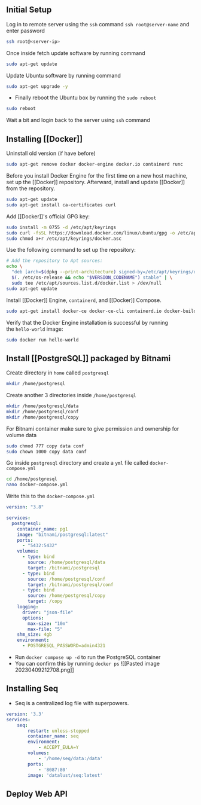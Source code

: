 ## Initial Setup

Log in to remote server using the `ssh` command `ssh root@server-name` and enter password

```bash
ssh root@<server-ip>
```

Once inside fetch update software by running command

```bash
sudo apt-get update
```

Update Ubuntu software by running command

```bash
sudo apt-get upgrade -y
```

- Finally reboot the Ubuntu box by running the `sudo reboot`

```bash
sudo reboot
```

Wait a bit and login back to the server using `ssh` command
## Installing [[Docker]]

Uninstall old version (if have before)

```bash
sudo apt-get remove docker docker-engine docker.io containerd runc
```

Before you install Docker Engine for the first time on a new host machine, set up the [[Docker]] repository. Afterward, install and update [[Docker]] from the repository.

```bash
sudo apt-get update
sudo apt-get install ca-certificates curl
```

Add [[Docker]]'s official GPG key:

```bash
sudo install -m 0755 -d /etc/apt/keyrings
sudo curl -fsSL https://download.docker.com/linux/ubuntu/gpg -o /etc/apt/keyrings/docker.asc
sudo chmod a+r /etc/apt/keyrings/docker.asc
```

Use the following command to set up the repository:

```bash
# Add the repository to Apt sources:
echo \
  "deb [arch=$(dpkg --print-architecture) signed-by=/etc/apt/keyrings/docker.asc] https://download.docker.com/linux/ubuntu \
  $(. /etc/os-release && echo "$VERSION_CODENAME") stable" | \
  sudo tee /etc/apt/sources.list.d/docker.list > /dev/null
sudo apt-get update
```

Install [[Docker]] Engine, `containerd`, and [[Docker]] Compose.

```bash
sudo apt-get install docker-ce docker-ce-cli containerd.io docker-buildx-plugin docker-compose-plugin
```

Verify that the Docker Engine installation is successful by running the `hello-world` image:

```bash
sudo docker run hello-world
```

## Install [[PostgreSQL]] packaged by Bitnami

Create directory in `home` called `postgresql`

```bash
mkdir /home/postgresql
```

Create another 3 directories inside `/home/postgresql`

```bash
mkdir /home/postgresql/data
mkdir /home/postgresql/conf
mkdir /home/postgresql/copy
```

For Bitnami container make sure to give permission and ownership for volume data

```bash
sudo chmod 777 copy data conf
sudo chown 1000 copy data conf
```

Go inside `postgresql` directory and create a `yml` file called `docker-compose.yml`

```bash
cd /home/postgresql
nano docker-compose.yml
```

Write this to the `docker-compose.yml`

```yml
version: "3.8"

services:
  postgresql:
    container_name: pg1
    image: "bitnami/postgresql:latest"
    ports:
      - "5432:5432"
    volumes:
      - type: bind
        source: /home/postgresql/data
        target: /bitnami/postgresql
      - type: bind
        source: /home/postgresql/conf
        target: /bitnami/postgresql/conf
      - type: bind
        source: /home/postgresql/copy
        target: /copy
    logging:
      driver: "json-file"
      options:
        max-size: "10m"
        max-file: "5"
    shm_size: 4gb
    environment:
      - POSTGRESQL_PASSWORD=admin4321
```
- Run `docker compose up -d` to run the PostgreSQL container
- You can confirm this by running `docker ps`
![[Pasted image 20230409212708.png]]

## Installing Seq

- Seq is a centralized log file with superpowers.
```yml
version: '3.3'
services:
    seq:
        restart: unless-stopped
        container_name: seq
        environment:
            - ACCEPT_EULA=Y
        volumes:
            - '/home/seq/data:/data'
        ports:
            - '8087:80'
        image: 'datalust/seq:latest'
```

## Deploy Web API

```yml

```